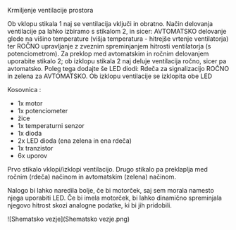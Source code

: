 Krmiljenje ventilacije prostora

Ob vklopu stikala 1 naj se ventilacija vključi in obratno. Način delovanja ventilacije pa lahko izbiramo s stikalom 2, in sicer: AVTOMATSKO delovanje glede na višino temperature (višja temperatura - hitrejše vrtenje ventilatorja) ter ROČNO upravljanje z zveznim spreminjanjem hitrosti ventilatorja (s potenciometrom). Za preklop med avtomatskim in ročnim delovanjem uporabite stikalo 2; ob izklopu stikala 2 naj deluje ventilacija ročno, sicer pa avtomatsko. Poleg tega dodajte še LED diodi: Rdeča za signalizacijo ROČNO in zelena za AVTOMATSKO. Ob izklopu ventilacije se izklopita obe LED

Kosovnica :
- 1x motor
- 1x potenciometer
- žice
- 1x temperaturni senzor
- 1x dioda
- 2x LED dioda (ena zelena in ena rdeča)
- 1x tranzistor
- 6x uporov

Prvo stikalo vklopi/izklopi ventilacijo.
Drugo stikalo pa preklaplja med ročnim (rdeča) načinom in avtomatskim (zelena) načinom.

Nalogo bi lahko naredila bolje, če bi motorček, saj sem morala namesto njega uporabiti LED.
Če bi imela motorček, bi lahko dinamično spreminjala njegovo hitrost skozi analogne podatke, ki bi jih pridobili.

![Shematsko vezje](Shematsko vezje.png)
